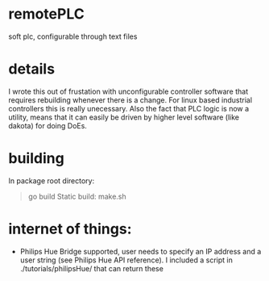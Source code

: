 # remotePLC
soft plc, configurable through text files

# details
I wrote this out of frustation with unconfigurable controller software that requires rebuilding whenever there is a change. For linux based industrial controllers this is really unecessary. Also the fact that PLC logic is now a utility, means that it can easily be driven by higher level software (like dakota) for doing DoEs.

# building
In package root directory:
> go build
Static build:
> make.sh

# internet of things:
* Philips Hue Bridge supported, user needs to specify an IP address and a user string (see Philips Hue API reference). I included a script in ./tutorials/philipsHue/ that can return these
